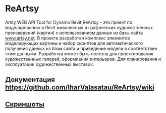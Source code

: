 # ReArtsy
Artsy WEB API Tool for Dynamo Revit
ReArtsy - это проект по моделированию в Revit живописных и графических художественных произведений (картин) с использованием данных из базы сайта www.artsy.net. В проекте разработан комплекс элементов моделирующих картины и набор скриптов для автоматического получения данных из базы сайта и приведение модели в соответствие этим данными. Разработка может быть полезна для проектирования художественных галерей, оформления интерьеров. Для планирования и эксплуатации художественных выставок.
## Документация https://github.com/IharValasatau/ReArtsy/wiki
## [Скриншоты](https://photos.app.goo.gl/zkgmM6VCdnfs4ATLA)
